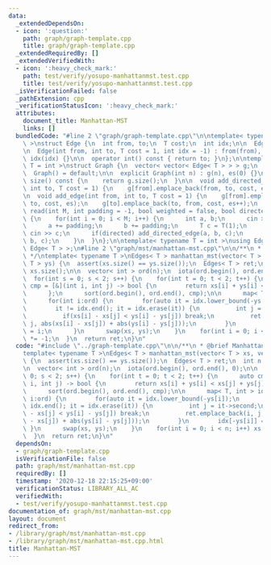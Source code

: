 ```yaml
---
data:
  _extendedDependsOn:
  - icon: ':question:'
    path: graph/graph-template.cpp
    title: graph/graph-template.cpp
  _extendedRequiredBy: []
  _extendedVerifiedWith:
  - icon: ':heavy_check_mark:'
    path: test/verify/yosupo-manhattanmst.test.cpp
    title: test/verify/yosupo-manhattanmst.test.cpp
  _isVerificationFailed: false
  _pathExtension: cpp
  _verificationStatusIcon: ':heavy_check_mark:'
  attributes:
    document_title: Manhattan-MST
    links: []
  bundledCode: "#line 2 \"graph/graph-template.cpp\"\n\ntemplate< typename T = int\
    \ >\nstruct Edge {\n  int from, to;\n  T cost;\n  int idx;\n\n  Edge() = default;\n\
    \n  Edge(int from, int to, T cost = 1, int idx = -1) : from(from), to(to), cost(cost),\
    \ idx(idx) {}\n\n  operator int() const { return to; }\n};\n\ntemplate< typename\
    \ T = int >\nstruct Graph {\n  vector< vector< Edge< T > > > g;\n  int es;\n\n\
    \  Graph() = default;\n\n  explicit Graph(int n) : g(n), es(0) {}\n\n  size_t\
    \ size() const {\n    return g.size();\n  }\n\n  void add_directed_edge(int from,\
    \ int to, T cost = 1) {\n    g[from].emplace_back(from, to, cost, es++);\n  }\n\
    \n  void add_edge(int from, int to, T cost = 1) {\n    g[from].emplace_back(from,\
    \ to, cost, es);\n    g[to].emplace_back(to, from, cost, es++);\n  }\n\n  void\
    \ read(int M, int padding = -1, bool weighted = false, bool directed = false)\
    \ {\n    for(int i = 0; i < M; i++) {\n      int a, b;\n      cin >> a >> b;\n\
    \      a += padding;\n      b += padding;\n      T c = T(1);\n      if(weighted)\
    \ cin >> c;\n      if(directed) add_directed_edge(a, b, c);\n      else add_edge(a,\
    \ b, c);\n    }\n  }\n};\n\ntemplate< typename T = int >\nusing Edges = vector<\
    \ Edge< T > >;\n#line 2 \"graph/mst/manhattan-mst.cpp\"\n\n/**\n * @brief Manhattan-MST\n\
    \ */\ntemplate< typename T >\nEdges< T > manhattan_mst(vector< T > xs, vector<\
    \ T > ys) {\n  assert(xs.size() == ys.size());\n  Edges< T > ret;\n  int n = (int)\
    \ xs.size();\n\n  vector< int > ord(n);\n  iota(ord.begin(), ord.end(), 0);\n\n\
    \  for(int s = 0; s < 2; s++) {\n    for(int t = 0; t < 2; t++) {\n      auto\
    \ cmp = [&](int i, int j) -> bool {\n        return xs[i] + ys[i] < xs[j] + ys[j];\n\
    \      };\n      sort(ord.begin(), ord.end(), cmp);\n\n      map< T, int > idx;\n\
    \      for(int i:ord) {\n        for(auto it = idx.lower_bound(-ys[i]);\n    \
    \        it != idx.end(); it = idx.erase(it)) {\n          int j = it->second;\n\
    \          if(xs[i] - xs[j] < ys[i] - ys[j]) break;\n          ret.emplace_back(i,\
    \ j, abs(xs[i] - xs[j]) + abs(ys[i] - ys[j]));\n        }\n        idx[-ys[i]]\
    \ = i;\n      }\n      swap(xs, ys);\n    }\n    for(int i = 0; i < n; i++) xs[i]\
    \ *= -1;\n  }\n  return ret;\n}\n"
  code: "#include \"../graph-template.cpp\"\n\n/**\n * @brief Manhattan-MST\n */\n\
    template< typename T >\nEdges< T > manhattan_mst(vector< T > xs, vector< T > ys)\
    \ {\n  assert(xs.size() == ys.size());\n  Edges< T > ret;\n  int n = (int) xs.size();\n\
    \n  vector< int > ord(n);\n  iota(ord.begin(), ord.end(), 0);\n\n  for(int s =\
    \ 0; s < 2; s++) {\n    for(int t = 0; t < 2; t++) {\n      auto cmp = [&](int\
    \ i, int j) -> bool {\n        return xs[i] + ys[i] < xs[j] + ys[j];\n      };\n\
    \      sort(ord.begin(), ord.end(), cmp);\n\n      map< T, int > idx;\n      for(int\
    \ i:ord) {\n        for(auto it = idx.lower_bound(-ys[i]);\n            it !=\
    \ idx.end(); it = idx.erase(it)) {\n          int j = it->second;\n          if(xs[i]\
    \ - xs[j] < ys[i] - ys[j]) break;\n          ret.emplace_back(i, j, abs(xs[i]\
    \ - xs[j]) + abs(ys[i] - ys[j]));\n        }\n        idx[-ys[i]] = i;\n     \
    \ }\n      swap(xs, ys);\n    }\n    for(int i = 0; i < n; i++) xs[i] *= -1;\n\
    \  }\n  return ret;\n}\n"
  dependsOn:
  - graph/graph-template.cpp
  isVerificationFile: false
  path: graph/mst/manhattan-mst.cpp
  requiredBy: []
  timestamp: '2020-12-18 22:15:25+09:00'
  verificationStatus: LIBRARY_ALL_AC
  verifiedWith:
  - test/verify/yosupo-manhattanmst.test.cpp
documentation_of: graph/mst/manhattan-mst.cpp
layout: document
redirect_from:
- /library/graph/mst/manhattan-mst.cpp
- /library/graph/mst/manhattan-mst.cpp.html
title: Manhattan-MST
---
```

